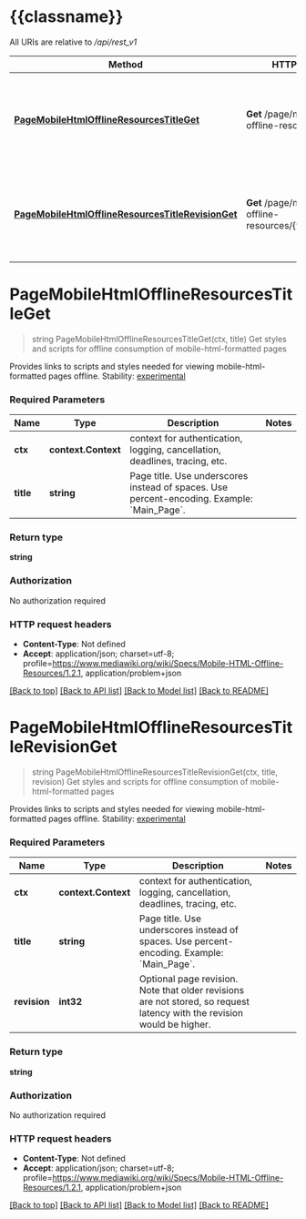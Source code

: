 # {{classname}}

All URIs are relative to */api/rest_v1*

Method | HTTP request | Description
------------- | ------------- | -------------
[**PageMobileHtmlOfflineResourcesTitleGet**](OfflineApi.md#PageMobileHtmlOfflineResourcesTitleGet) | **Get** /page/mobile-html-offline-resources/{title} | Get styles and scripts for offline consumption of mobile-html-formatted pages
[**PageMobileHtmlOfflineResourcesTitleRevisionGet**](OfflineApi.md#PageMobileHtmlOfflineResourcesTitleRevisionGet) | **Get** /page/mobile-html-offline-resources/{title}/{revision} | Get styles and scripts for offline consumption of mobile-html-formatted pages

# **PageMobileHtmlOfflineResourcesTitleGet**
> string PageMobileHtmlOfflineResourcesTitleGet(ctx, title)
Get styles and scripts for offline consumption of mobile-html-formatted pages

Provides links to scripts and styles needed for viewing mobile-html-formatted pages offline.  Stability: [experimental](https://www.mediawiki.org/wiki/API_versioning#Experimental) 

### Required Parameters

Name | Type | Description  | Notes
------------- | ------------- | ------------- | -------------
 **ctx** | **context.Context** | context for authentication, logging, cancellation, deadlines, tracing, etc.
  **title** | **string**| Page title. Use underscores instead of spaces. Use percent-encoding. Example: &#x60;Main_Page&#x60;. | 

### Return type

**string**

### Authorization

No authorization required

### HTTP request headers

 - **Content-Type**: Not defined
 - **Accept**: application/json; charset=utf-8; profile=https://www.mediawiki.org/wiki/Specs/Mobile-HTML-Offline-Resources/1.2.1, application/problem+json

[[Back to top]](#) [[Back to API list]](../README.md#documentation-for-api-endpoints) [[Back to Model list]](../README.md#documentation-for-models) [[Back to README]](../README.md)

# **PageMobileHtmlOfflineResourcesTitleRevisionGet**
> string PageMobileHtmlOfflineResourcesTitleRevisionGet(ctx, title, revision)
Get styles and scripts for offline consumption of mobile-html-formatted pages

Provides links to scripts and styles needed for viewing mobile-html-formatted pages offline.  Stability: [experimental](https://www.mediawiki.org/wiki/API_versioning#Experimental) 

### Required Parameters

Name | Type | Description  | Notes
------------- | ------------- | ------------- | -------------
 **ctx** | **context.Context** | context for authentication, logging, cancellation, deadlines, tracing, etc.
  **title** | **string**| Page title. Use underscores instead of spaces. Use percent-encoding. Example: &#x60;Main_Page&#x60;. | 
  **revision** | **int32**| Optional page revision. Note that older revisions are not stored, so request latency with the revision would be higher.  | 

### Return type

**string**

### Authorization

No authorization required

### HTTP request headers

 - **Content-Type**: Not defined
 - **Accept**: application/json; charset=utf-8; profile=https://www.mediawiki.org/wiki/Specs/Mobile-HTML-Offline-Resources/1.2.1, application/problem+json

[[Back to top]](#) [[Back to API list]](../README.md#documentation-for-api-endpoints) [[Back to Model list]](../README.md#documentation-for-models) [[Back to README]](../README.md)

